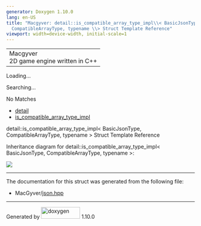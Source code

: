 ```yaml
---
generator: Doxygen 1.10.0
lang: en-US
title: "Macgyver: detail::is_compatible_array_type_impl\\< BasicJsonType,
  CompatibleArrayType, typename \\> Struct Template Reference"
viewport: width=device-width, initial-scale=1
---
```


<div id="top">

<div id="titlearea">

<table data-cellspacing="0" data-cellpadding="0">
<colgroup>
<col style="width: 100%" />
</colgroup>
<tbody>
<tr id="projectrow" class="odd">
<td id="projectalign"><div id="projectname">
Macgyver
</div>
<div id="projectbrief">
2D game engine written in C++
</div></td>
</tr>
</tbody>
</table>

</div>

<div id="main-nav">

</div>

<div id="MSearchSelectWindow"
onmouseover="return searchBox.OnSearchSelectShow()"
onmouseout="return searchBox.OnSearchSelectHide()"
onkeydown="return searchBox.OnSearchSelectKey(event)">

</div>

<div id="MSearchResultsWindow">

<div id="MSearchResults">

<div class="SRPage">

<div id="SRIndex">

<div id="SRResults">

</div>

<div id="Loading" class="SRStatus">

Loading...

</div>

<div id="Searching" class="SRStatus">

Searching...

</div>

<div id="NoMatches" class="SRStatus">

No Matches

</div>

</div>

</div>

</div>

</div>

<div id="nav-path" class="navpath">

- <a href="namespacedetail.html" class="el">detail</a>
- <a href="structdetail_1_1is__compatible__array__type__impl.html"
  class="el">is_compatible_array_type_impl</a>

</div>

</div>

<div class="header">

<div class="headertitle">

<div class="title">

detail::is_compatible_array_type_impl\< BasicJsonType,
CompatibleArrayType, typename \> Struct Template Reference

</div>

</div>

</div>

<div class="contents">

<div class="dynheader">

Inheritance diagram for detail::is_compatible_array_type_impl\<
BasicJsonType, CompatibleArrayType, typename \>:

</div>

<div class="dyncontent">

<div class="center">

<img src="structdetail_1_1is__compatible__array__type__impl.png"
usemap="#detail::is_5Fcompatible_5Farray_5Ftype_5Fimpl_3C_20BasicJsonType_2C_20CompatibleArrayType_2C_20typename_20_3E_map" />

</div>

</div>

------------------------------------------------------------------------

The documentation for this struct was generated from the following file:

- MacGyver/<a href="json_8hpp_source.html" class="el">json.hpp</a>

</div>

------------------------------------------------------------------------

<span class="small">Generated
by [<img src="doxygen.svg" class="footer" width="104" height="31"
alt="doxygen" />](https://www.doxygen.org/index.html) 1.10.0</span>
